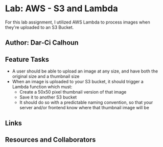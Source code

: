 # Lab: AWS - S3 and Lambda

For this lab assignment, I utilized AWS Lambda to process images when they're uploaded to an S3 Bucket.

## Author: Dar-Ci Calhoun

## Feature Tasks

- A user should be able to upload an image at any size, and have both the original size and a thumbnail size
- When an image is uploaded to your S3 bucket, it should trigger a Lambda function which must:
  - Create a 50x50 pixel thumbnail version of that image
  - Save it to another S3 bucket
  - It should do so with a predictable naming convention, so that your server and/or frontend know where that thumbnail image will be

## Links

## Resources and Collaborators
